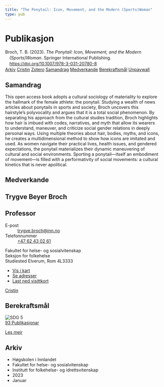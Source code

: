 ```yaml
---
title: "The Ponytail: Icon, Movement, and the Modern (Sports)Woman"
type: pub
---
```

<h1>Publikasjon</h1>
<article id="csl-bib-container-WKHIVG7G" class="csl-bib-container">
  <div class="csl-bib-body" style="line-height: 1.35; padding-left: 1em; text-indent:-1em;">
  <div class="csl-entry">Broch, T. B. (2023). <i>The Ponytail: Icon, Movement, and the Modern (Sports)Woman</i>. Springer International Publishing. <a href="https://doi.org/10.1007/978-3-031-20780-8">https://doi.org/10.1007/978-3-031-20780-8</a></div>
</div>
  <div class="csl-bib-buttons">
    <a href="#taxonomy-article-WKHIVG7G" class="csl-bib-button">Arkiv</a>
    <a href="https://app.cristin.no/results/show.jsf?id=2099700" alt="Cristin URL" class="csl-bib-button">Cristin</a>
    <a href="http://zotero.org/groups/5022929/items/WKHIVG7G" alt="Zotero URL" class="csl-bib-button">Zotero</a>
    <a href="#abstract-article-WKHIVG7G" class="csl-bib-button">Samandrag</a>
    <a href="#contributors-article-WKHIVG7G" class="csl-bib-button">Medverkande</a>
    <a href="#sdg-article-WKHIVG7G" class="csl-bib-button">Berekraftsmål</a>
    <a href="https://doi.org/10.1007/978-3-031-20780-8" class="csl-bib-button">Unpaywall</a>
  </div>
  <div id="csl-bib-meta-container-WKHIVG7G"></div>
</article>
<div id="csl-bib-meta-WKHIVG7G" class="csl-bib-meta">
  <article id="abstract-article-WKHIVG7G" class="abstract-article">
    <h1>Samandrag</h1>
    This open access book adopts a cultural sociology of materiality to explore the hallmark of the female athlete: the ponytail. Studying a wealth of news articles about ponytails in sports and society, Broch uncovers this hairstyle’s polyvocality and argues that it is a total social phenomenon. By separating his approach from the cultural studies tradition, Broch highlights how hair is imbued with codes, narratives, and myth that allow its wearers to understand, maneuver, and criticize social gender relations in deeply personal ways. Using multiple theories about hair, bodies, myths, and icons, he creates a multidimensional method to show how icons are imitated and used. As women navigate their practical lives, health issues, and gendered expectations, the ponytail materializes their dynamic maneuvering of cultural and social environments. Sporting a ponytail—itself an embodiment of movement—is filled with a performativity of social movements: a cultural kinetics that is never apolitical.
  </article>
  <article id="contributors-article-WKHIVG7G" class="contributors-article">
    <h1>Medverkande</h1>
    <div class="personas">
<div class="vrtx-hinn-person-card">
<div class="photo">
<i class="lar la-user-circle missing-person"></i>
</div>
<div class="info">
<hgroup><h1>Trygve Beyer Broch</h1>
<h2>Professor</h2>
</hgroup><dl>
<dt>E-post</dt>
<dd>
<a href="mailto:trygve.broch@inn.no">trygve.broch@inn.no</a>
</dd>
<dt>Telefonnummer</dt>
<dd><a href="tel:+4762430261">
+47 62 43 02 61
</a></dd>
</dl>
<p>
Fakultet for helse- og sosialvitenskap<br>
Seksjon for folkehelse<br>
Studiested Elverum,
Rom 4L3333
</p>
<ul class="vrtx-hinn-links">
<li><a href="https://www.google.com/maps?q=60.88177,11.53669">Vis i kart</a></li>
<li><a href="https://www.inn.no/finn-en-ansatt/trygve-broch.html#vrtx-hinn-addresses">Se adresser</a></li>
<li><a href="https://www.inn.no/finn-en-ansatt/trygve-broch.html?vrtx=vcf">Last ned visittkort</a></li>
</ul>
</div>
</div>
<a href="https://app.cristin.no/persons/show.jsf?id=328623" alt="Cristin URL" class="personas-cristin">Cristin</a>
</div>
  </article>
  <article id="sdg-article-WKHIVG7G" class="sdg-article">
    <h1>Berekraftsmål</h1>
    <div class="sdg-container"><div id="sdg5" class="sdg">
<img src="{{< params subfolder >}}images/sdg/sdg05_no.png" class="image" alt="SDG 5">
<div class="sdg-overlay">
<a href="{{< params subfolder >}}no/archive/?sdg=5#archive" class="sdg-publication-count"><span>93</span> Publikasjonar</a>
<p><a href="https://www.fn.no/om-fn/fns-baerekraftsmaal/likestilling-mellom-kjoennene?lang=nno-NO" class="sdg-read-more">Les meir</a></p>
</div>
</div></div>
  </article>
  <article id="taxonomy-article-WKHIVG7G" class="taxonomy-article">
    <h1>Arkiv</h1>
    <ul>
      <li>Høgskolen i Innlandet</li>
      <li>Fakultet for helse- og sosialvitenskap</li>
      <li>Institutt for folkehelse- og idrettsvitenskap</li>
      <li>2023</li>
      <li>Januar</li>
    </ul>
  </article>
</div>
